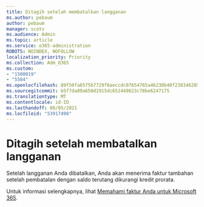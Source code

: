 ```yaml
---
title: Ditagih setelah membatalkan langganan
ms.author: pebaum
author: pebaum
manager: scotv
ms.audience: Admin
ms.topic: article
ms.service: o365-administration
ROBOTS: NOINDEX, NOFOLLOW
localization_priority: Priority
ms.collection: Adm_O365
ms.custom:
- "1500019"
- "5584"
ms.openlocfilehash: 89f50fa6575b7729f6aeccdc07654765a46230b40f238346285acfa9431138e0
ms.sourcegitcommit: b5f7da89a650d2915dc652449623c78be6247175
ms.translationtype: MT
ms.contentlocale: id-ID
ms.lasthandoff: 08/05/2021
ms.locfileid: "53917498"
---
```

# <a name="billed-after-canceling-subscription"></a>Ditagih setelah membatalkan langganan

Setelah langganan Anda dibatalkan, Anda akan menerima faktur tambahan setelah pembatalan dengan saldo terutang dikurangi kredit prorata.

Untuk informasi selengkapnya, lihat [Memahami faktur Anda untuk Microsoft 365](https://docs.microsoft.com/microsoft-365/commerce/billing-and-payments/understand-your-invoice2).
